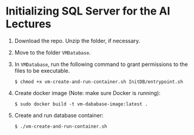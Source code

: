 # Initializing SQL Server for the AI Lectures

1. Download the repo. Unzip the folder, if necessary.
2. Move to the folder `VMDatabase`.
3. In `VMDatabase`, run the following command to grant permissions to the files to be executable.
    ```
    $ chmod +x vm-create-and-run-container.sh InitDB/entrypoint.sh
    ```

4. Create docker image (Note: make sure Docker is running):
    ```
    $ sudo docker build -t vm-dababase-image:latest .
    ```

5. Create and run database container:
    ```
    $ ./vm-create-and-run-container.sh
    ```